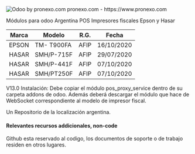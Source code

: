 <img alt="Odoo by pronexo.com" src="https://raw.githubusercontent.com/pronexo-argentina/pos_proxy_services/14.0/pos_proxy_service/static/description/small_logo.png" />
pronexo.com - https://www.pronexo.com

Módulos para odoo Argentina POS Impresores fiscales Epson y Hasar 

|Marca|Modelo|R.G.|Fecha|
|-----|------|----|-----|
|EPSON|TM- T900FA|AFIP|16/10/2020|
|HASAR|SMH/P-715F|AFIP|29/07/2020|
|HASAR|SMH/P-441F|AFIP|07/10/2020|
|HASAR|SMH/PT250F|AFIP|07/10/2020|


V13.0
Instalación: Debe copiar el módulo pos_proxy_service dentro de su carpeta addons de odoo. 
Además deberá descargar el módulo que hace de WebSocket correspondiente al modelo de impresor fiscal. 

Un Repositorio de la localización argentina.

#### Relevantes recursos addicionales, non-code
Github esta reservado al codigo, los documentos de soporte o de trabajo residen en otros lugares.

